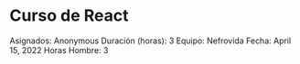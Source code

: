 # Curso de React

Asignados: Anonymous
Duración (horas): 3
Equipo: Nefrovida
Fecha: April 15, 2022
Horas Hombre: 3